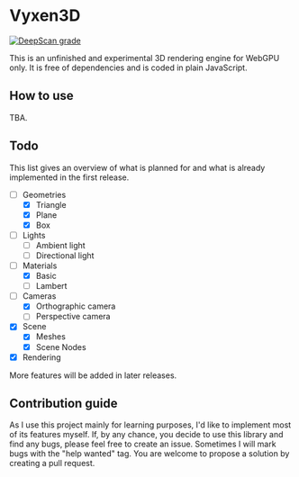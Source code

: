 
# Vyxen3D

[![DeepScan grade](https://deepscan.io/api/teams/27485/projects/29923/branches/960131/badge/grade.svg)](https://deepscan.io/dashboard#view=project&tid=27485&pid=29923&bid=960131)

This is an unfinished and experimental 3D rendering engine for WebGPU only.
It is free of dependencies and is coded in plain JavaScript.

## How to use

TBA.

## Todo

This list gives an overview of what is planned for and what is already implemented in the first release.

- [ ] Geometries
  - [x] Triangle
  - [x] Plane
  - [x] Box
- [ ] Lights
  - [ ] Ambient light
  - [ ] Directional light
- [ ] Materials
  - [x] Basic
  - [ ] Lambert
- [ ] Cameras
  - [x] Orthographic camera
  - [ ] Perspective camera
- [x] Scene
  - [x] Meshes
  - [x] Scene Nodes
- [x] Rendering

More features will be added in later releases.

## Contribution guide

As I use this project mainly for learning purposes, I'd like to implement most of its features myself.
If, by any chance, you decide to use this library and find any bugs, please feel free to create an issue.
Sometimes I will mark bugs with the "help wanted" tag. You are welcome to propose a solution by creating a pull request.
